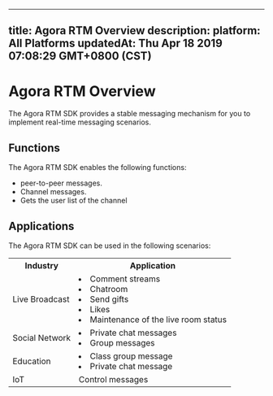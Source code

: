 
---
title: Agora RTM Overview
description: 
platform: All Platforms
updatedAt: Thu Apr 18 2019 07:08:29 GMT+0800 (CST)
---
# Agora RTM Overview
The Agora RTM SDK provides a stable messaging mechanism for you to implement real-time messaging scenarios.

## Functions

The Agora RTM SDK enables the following functions:

-   peer-to-peer messages.
-   Channel messages.
-   Gets the user list of the channel


## Applications

The Agora RTM SDK can be used in the following scenarios:

<table>
  <tr>
    <th>Industry</th>
    <th>Application</th>
  </tr>
  <tr>
    <td>Live Broadcast</td>
    <td><li>Comment streams<br><li>Chatroom<br><li>Send gifts<br><li>Likes<br><li>Maintenance of the live room status<br></td>
  </tr>
  <tr>
    <td>Social Network</td>
    <td><li>Private chat messages<br><li>Group messages<br></td>
  </tr>
  <tr>
    <td>Education</td>
    <td><li>Class group message<br><li>Private chat message<br></td>
  </tr>
  <tr>
    <td>IoT</td>
    <td>Control messages</td>
  </tr>
</table>




